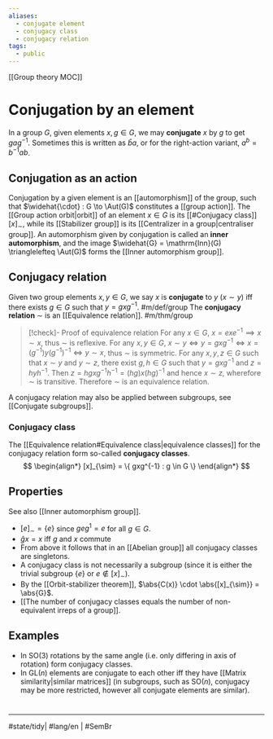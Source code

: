 ```yaml
---
aliases:
  - conjugate element
  - conjugacy class
  - conjugacy relation
tags:
  - public
---
```

[[Group theory MOC]]
# Conjugation by an element

In a group $G$, given elements $x, g \in G$, we may **conjugate** $x$ by $g$ to get $gag^{-1}$.
Sometimes this is written as $\hat{b}a$,
or for the right-action variant, $a^b = b^{-1}ab$.

## Conjugation as an action

Conjugation by a given element is an [[automorphism]] of the group,
such that $\widehat{\cdot} : G \to \Aut(G)$ constitutes a [[group action]].
The [[Group action orbit|orbit]] of an element $x \in G$ is its [[#Conjugacy class]] $[x]_{\sim}$,
while its [[Stabilizer group]] is its [[Centralizer in a group|centraliser group]].
An automorphism given by conjugation is called an **inner automorphism**,
and the image $\widehat{G} = \mathrm{Inn}(G) \trianglelefteq \Aut(G)$ forms the [[Inner automorphism group]].

## Conjugacy relation

Given two group elements $x,y \in G$,
we say $x$ is **conjugate** to $y$ ($x \sim y$)
iff there exists $g \in G$ such that $y = gxg^{-1}$. #m/def/group 
The **conjugacy relation** $\sim$ is an [[Equivalence relation]]. #m/thm/group 

> [!check]- Proof of equivalence relation
> For any $x \in G$, $x = exe^{-1} \implies x \sim x$, 
> thus $\sim$ is reflexive.
> For any $x,y \in G$, $x \sim y \iff y = gxg^{-1} \iff x = (g^{-1})y(g^{-1})^{-1} \iff y \sim x$,
> thus $\sim$ is symmetric.
> For any $x,y,z \in G$ such that $x \sim y$ and $y \sim z$,
> there exist $g, h \in G$ such that $y = gxg^{-1}$ and $z = hyh^{-1}$.
> Then $z = hgxg^{-1}h^{-1} = (hg)x(hg)^{-1}$ and hence $x \sim z$,
> wherefore $\sim$ is transitive.
> Therefore $\sim$ is an equivalence relation.
> <span class="QED"/>

A conjugacy relation may also be applied between subgroups, see [[Conjugate subgroups]].

### Conjugacy class

The [[Equivalence relation#Equivalence class|equivalence classes]] for the conjugacy relation form so-called **conjugacy classes**.
$$
\begin{align*}
[x]_{\sim} = \{ gxg^{-1} : g \in G \}
\end{align*}
$$

## Properties

See also [[Inner automorphism group]].

- $[e]_{\sim} = \{ e \}$ since $geg^1 = e$ for all $g \in G$.
- $\hat{g} x = x$ iff $g$ and $x$ commute
- From above it follows that in an [[Abelian group]] all conjugacy classes are singletons.
- A conjugacy class is not necessarily a subgroup (since it is either the trivial subgroup $\{ e \}$ or $e \notin [x]_{\sim}$).
- By the [[Orbit-stabilizer theorem]], $\abs{C(x)} \cdot \abs{[x]_{\sim}} = \abs{G}$.
- [[The number of conjugacy classes equals the number of non-equivalent irreps of a group]].

## Examples

- In $\mathrm{SO}(3)$ rotations by the same angle (i.e. only differing in axis of rotation) form conjugacy classes.
- In $\mathrm{GL}(n)$ elements are conjugate to each other iff they have [[Matrix similarity|similar matrices]] (in subgroups, such as $\mathrm{SO}(n)$, conjugacy may be more restricted, however all conjugate elements are similar).

#
---
#state/tidy| #lang/en | #SemBr
